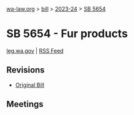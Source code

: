 [wa-law.org](/) > [bill](/bill/) > [2023-24](/bill/2023-24/) > [SB 5654](/bill/2023-24/sb/5654/)

# SB 5654 - Fur products
[leg.wa.gov](https://app.leg.wa.gov/billsummary?BillNumber=5654&Year=2023&Initiative=false) | [RSS Feed](./rss.xml)

## Revisions
* [Original Bill](1/)

## Meetings